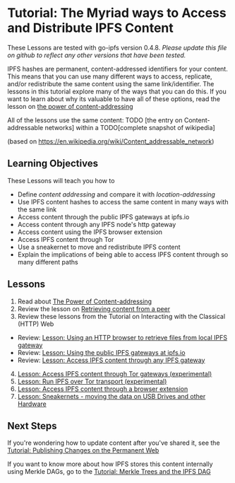 # Tutorial: The Myriad ways to Access and Distribute IPFS Content
These Lessons are tested with go-ipfs version 0.4.8. _Please update this file on github to reflect any other versions that have been tested._

IPFS hashes are permanent, content-addressed identifiers for your content. This means that you can use many different ways to access, replicate, and/or redistribute the same content using the same link/identifier. The lessons in this tutorial explore many of the ways that you can do this. If you want to learn about why its valuable to have all of these options, read the lesson on [the power of content-addressing](/avenues-for-access/lessons/power-of-content-addressing.md)

All of the lessons use the same content: TODO [the entry on Content-addressable networks] within a TODO[complete snapshot of wikipedia]

(based on https://en.wikipedia.org/wiki/Content_addressable_network)

## Learning Objectives
These Lessons will teach you how to
* Define _content addressing_ and compare it with _location-addressing_
* Use IPFS content hashes to access the same content in many ways with the same link
* Access content through the public IPFS gateways at ipfs.io
* Access content through any IPFS node's http gateway
* Access content using the IPFS browser extension
* Access IPFS content through Tor
* Use a sneakernet to move and redistribute IPFS content
* Explain the implications of being able to access IPFS content through so many different paths

## Lessons

1. Read about [The Power of Content-addressing](/avenues-for-access/lessons/power-of-content-addressing.md)
2. Review the lesson on [Retrieving content from a peer](/going-online/lessons/retrieve-from-peer.md)
3. Review these lessons from the Tutorial on Interacting with the Classical (HTTP) Web
  - Review: [Lesson: Using an HTTP browser to retrieve files from local IPFS gateway](/classical-web/lessons/local-gateway.md)
  - Review: [Lesson: Using the public IPFS gateways at ipfs.io](/classical-web/lessons/public-gateways.md)
  - Review: [Lesson: Access IPFS content through any IPFS gateway](/classical-web/lessons/other-gateways.md)
4. [Lesson: Access IPFS content through Tor gateways (experimental)](/avenues-for-access/lessons/tor-gateways.md)
5. [Lesson: Run IPFS over Tor transport (experimental)](/avenues-for-access/lessons/tor-transport.md)
6. [Lesson: Access IPFS content through a browser extension](/avenues-for-access/lessons/browser-extension.md)
7. [Lesson: Sneakernets - moving the data on USB Drives and other Hardware](/avenues-for-access/lessons/sneakernets.md)


## Next Steps

If you're wondering how to update content after you've shared it, see the [Tutorial: Publishing Changes on the Permanent Web](/publishing-changes/README.md)

If you want to know more about how IPFS stores this content internally using Merkle DAGs, go to the [Tutorial: Merkle Trees and the IPFS DAG](/ipfs-dag/README.md)
